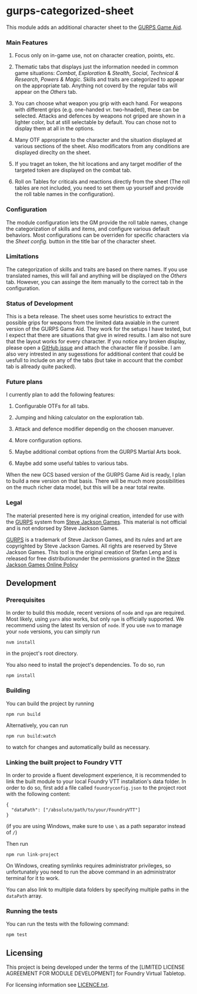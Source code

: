 <!--
SPDX-FileCopyrightText: 2022 Johannes Loher

SPDX-License-Identifier: MIT
-->

# gurps-categorized-sheet

This module adds an additional character sheet to the [GURPS Game Aid](https://github.com/crnormand/gurps).

### Main Features

1. Focus only on in-game use, not on character creation, points, etc.

2. Thematic tabs that displays just the information needed in common game situations: _Combat_, _Exploration_ & _Stealth_, _Social_, _Technical & Research_, _Powers & Magic_. 
Skills and traits are categorized to appear on the appropriate tab. Anything not coverd by the regular tabs will appear on the _Others_ tab.

3. You can choose what weapon you grip with each hand. For weapons with different grips (e.g. one-handed vr. two-hnaded), these can be selected. Attacks and defences by weapons not griped are shown in a lighter color, but at still selectable by default. You can chose not to display them at all in the options.

4. Many OTF appropriate to the character and the situation displayed at various sections of the sheet. Also modificators from any conditions are displayed  direclty on the sheet.

5. If you traget an token, the hit locations and any target modifier of the targeted token are displayed on the combat tab.

6. Roll on Tables for criticals and reactions directly from the sheet (The roll tables are not included, you need to set them up yourself and provide the roll table names in the configuration).

### Configuration

The module configuration lets the GM provide the roll table names, change the categorization of skills and items, and configure various default behaviors.
Most configurations can be overriden for specific characters via the _Sheet config._ button in the title bar of the character sheet.

### Limitations

The categorization of skills and traits are based on there names. If you use translated names, this will fail and anything will be displayed on the _Others_ tab. However, you can assinge the item manually to the correct tab in the configuration.

### Status of Development

This is a beta release. The sheet uses some heuristics to extract the possible grips for weapons from the limited data avaiable in the current version of the GURPS Game Aid. They work for the setups I have tested, but I expect that there are situations that give in wired results. I am also not sure that the layout works for every character.
If you notice any broken display, please open a [GitHub issue](https://github.com/StefanLeng/gurps-categorized-sheet/issues)  and attach the character file if possibe.
I am also very intrested in any sugesstions for additional content that could be uesfull to include on any of the tabs (but take in account that the _combat_ tab is allready quite packed).

### Future plans

I currently plan to add the following features:

1. Configurable OTFs for all tabs.

2. Jumping and hiking calculator on the exploration tab.

3. Attack and defence modifier dependig on the choosen manuever.

4. More configuration options.

5. Maybe additional combat options from the GURPS Martial Arts book.

6. Maybe add some useful tables to various tabs.

When the new GCS based version of the GURPS Game Aid is ready, I plan to build a new version on that basis. There will be much more possibilities on the much richer data model, but this will be a near total rewite.

### Legal

The material presented here is my original creation, intended for use with the [GURPS](http://www.sjgames.com/gurps) system from [Steve Jackson Games](ttp://www.sjgames.com). This material is not official and is not endorsed by Steve Jackson Games.

[GURPS](http://www.sjgames.com/gurps) is a trademark of Steve Jackson Games, and its rules and art are copyrighted by Steve Jackson Games. All rights are reserved by Steve Jackson Games. This tool is the original creation of Stefan Leng and is released for free distributionunder the permissions granted in the [Steve Jackson Games Online Policy](http://www.sjgames.com/general/online_policy.html)

<!--
## Installation

This moduel can be installed via the Foundry Package Manager.
To install it manually, user thhis Manifest URL.
https://github.com/StefanLeng/gurps-categorized-sheet/releases/latest/download/module.json
-->

## Development

### Prerequisites

In order to build this module, recent versions of `node` and `npm` are
required. Most likely, using `yarn` also works, but only `npm` is officially
supported. We recommend using the latest lts version of `node`. If you use `nvm`
to manage your `node` versions, you can simply run

```
nvm install
```

in the project's root directory.

You also need to install the project's dependencies. To do so, run

```
npm install
```

### Building

You can build the project by running

```
npm run build
```

Alternatively, you can run

```
npm run build:watch
```

to watch for changes and automatically build as necessary.

### Linking the built project to Foundry VTT

In order to provide a fluent development experience, it is recommended to link
the built module to your local Foundry VTT installation's data folder. In
order to do so, first add a file called `foundryconfig.json` to the project root
with the following content:

```
{
  "dataPath": ["/absolute/path/to/your/FoundryVTT"]
}
```

(if you are using Windows, make sure to use `\` as a path separator instead of
`/`)

Then run

```
npm run link-project
```

On Windows, creating symlinks requires administrator privileges, so
unfortunately you need to run the above command in an administrator terminal for
it to work.

You can also link to multiple data folders by specifying multiple paths in the
`dataPath` array.

### Running the tests

You can run the tests with the following command:

```
npm test
```

## Licensing

This project is being developed under the terms of the
[LIMITED LICENSE AGREEMENT FOR MODULE DEVELOPMENT] for Foundry Virtual Tabletop.

For licensing information see [LICENCE.txt](https://github.com/StefanLeng/gurps-categorized-sheet/blob/main/src/LICENSE.txt).
